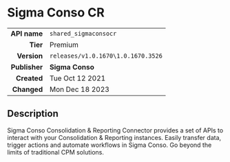 # Sigma Conso CR
| | |
|-:|-|
|**API name**|`shared_sigmaconsocr`|
|**Tier**|Premium|
|**Version**|`releases/v1.0.1670\1.0.1670.3526`|
|**Publisher**|**Sigma Conso**|
|**Created**|Tue Oct 12 2021|
|**Changed**|Mon Dec 18 2023|

## Description
Sigma Conso Consolidation & Reporting Connector provides a set of APIs to interact with your Consolidation & Reporting instances. Easily transfer data, trigger actions and automate workflows in Sigma Conso. Go beyond the limits of traditional CPM solutions.
